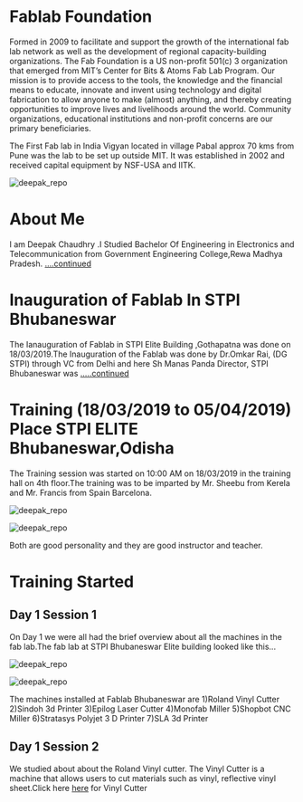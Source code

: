 # Fablab Foundation
Formed in 2009 to facilitate and support the growth of the international fab lab network as well as the development of regional capacity-building organizations. The Fab Foundation is a US non-profit 501(c) 3 organization that emerged from MIT’s Center for Bits & Atoms Fab Lab Program. Our mission is to provide access to the tools, the knowledge and the financial means to educate, innovate and invent using technology and digital fabrication to allow anyone to make (almost) anything, and thereby creating opportunities to improve lives and livelihoods around the world. Community organizations, educational institutions and non-profit concerns are our primary beneficiaries.

The First Fab lab in India Vigyan located in village Pabal approx 70 kms from Pune   was the lab to be set up outside MIT. It was established in 2002 and received capital equipment by NSF-USA and IITK.

![deepak_repo](img/Vigyan-Ashram.jpg)

# About Me
I am Deepak Chaudhry .I Studied Bachelor Of Engineering in Electronics and Telecommunication from Government Engineering College,Rewa Madhya Pradesh.
[....continued](./aboutme.md)


# Inauguration of Fablab In STPI Bhubaneswar 

 The Ianauguration of Fablab in STPI Elite Building ,Gothapatna was done on 18/03/2019.The Inauguration of the Fablab was done by Dr.Omkar Rai, (DG STPI) through VC from Delhi and here Sh Manas Panda Director, STPI Bhubaneswar was 
 [.....continued](./inaug.md)

 # Training (18/03/2019 to 05/04/2019) Place STPI ELITE  Bhubaneswar,Odisha
 The Training session was started on 10:00 AM on 18/03/2019 in the training hall on 4th floor.The training was to be imparted by Mr. Sheebu from Kerela and Mr. Francis from Spain Barcelona.

 ![deepak_repo](img/sheebu.jpeg)

 ![deepak_repo](img/francis.jpeg)

 Both are good personality and they are good instructor and teacher.

 # Training Started

 ## Day 1 Session 1                  
 On Day 1 we were all had the brief overview about all the machines in the fab lab.The fab lab at STPI Bhubaneswar Elite building looked like this...

 ![deepak_repo](img/fablabatbhubaneswar1.jpeg)

 ![deepak_repo](img/fablabatbhubaneswar.jpeg)

The machines installed at Fablab Bhubaneswar are
1)Roland Vinyl Cutter
2)Sindoh 3d Printer
3)Epilog Laser Cutter
4)Monofab Miller
5)Shopbot CNC Miller
6)Stratasys Polyjet 3 D Printer
7)SLA 3d Printer

## Day 1 Session 2
We studied about about the Roland Vinyl cutter. The Vinyl Cutter is a machine that allows users to cut materials such as vinyl, reflective vinyl sheet.Click here 
[here](./vinylcutter.md) for Vinyl Cutter







